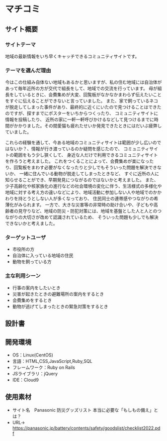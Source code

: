 # マチコミ

## サイト概要
### サイトテーマ
地域の最新情報をいち早くキャッチできるコミュニティサイトです。

### テーマを選んだ理由
今はこの仕組み自体ない地域もあるかと思いますが、私の住む地域には自治体があって毎年近所の方が交代で組長をして、地域での交流を行っています。 
母が組長をしているときに、会費集めが大変、回覧板がなかなかまわらず伝えたいことをすぐに伝えることができないと言っていました。 
また、家で飼っているネコが脱走してしまった事件があり、最終的に近くにいたので見つけることはできたのですが、探すまでにポスターをいちからつくったり、
コミュニティサイトに情報を投稿したり、 近所の家に一軒一軒呼びかけるなどして見つけるまでに時間がかかりました。その間愛猫も疲れたせいか発見できたときにはだいぶ疲弊していました。

これらの経験を通して、今ある地域のコミュニティサイトは範囲が少し広いのではないか？、情報が行き渡っているのか疑問を感じたので、
コミュニティサイトの範囲をもう少し狭くして、 身近な人だけで利用できるコミュニティサイトを作ろうと考えました。 
これをつくることによって、会費集めが楽になったり、回覧板をまわす必要がなくなったりと少しでもそういった問題を解決できないか、 一緒に住んでいる動物が脱走してしまったときなど、
すぐに近所の人に知らせることができ、早期発見につながるのではないかと考えました。 
また、少子高齢化や核家族化の進行などの社会環境の変化に伴う、生活様式の多様化や地域に対する考え方の違いなどにより、地域活動に参加しない人や地域でのかかわりを持とうとしない人が多くなっており、
住民同士の連帯感やつながりの希薄化がみられます。 一方で、大きな災害等の非常時の助け合いや、子どもや高齢者の見守りなど、地域の防災・防犯対策には、地域を基盤とした人と人とのつながりの大切さが改めて認識されているため、
そういった問題も少しでも解決できないかと考えました。　

### ターゲットユーザ
- 市役所の方
- 自治体に入っている地域の住民
- 動物を飼っている方

### 主な利用シーン
- 行事の案内をしたいとき 
- 災害が起きたときの避難場所の案内をするとき 
- 会費集めをするとき 
- 動物が逃げてしまったときの緊急対策をするとき

## 設計書


## 開発環境
- OS：Linux(CentOS)
- 言語：HTML,CSS,JavaScript,Ruby,SQL
- フレームワーク：Ruby on Rails
- JSライブラリ：jQuery
- IDE：Cloud9

## 使用素材
- サイト名　Panasonic 防災グッズリスト 本当に必要な「もしもの備え」とは？
- URL→　https://panasonic.jp/battery/contents/safety/goodslist/checklist2022.pdf
